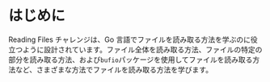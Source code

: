 # はじめに

Reading Files チャレンジは、Go 言語でファイルを読み取る方法を学ぶのに役立つように設計されています。ファイル全体を読み取る方法、ファイルの特定の部分を読み取る方法、および`bufio`パッケージを使用してファイルを読み取る方法など、さまざまな方法でファイルを読み取る方法を学びます。

